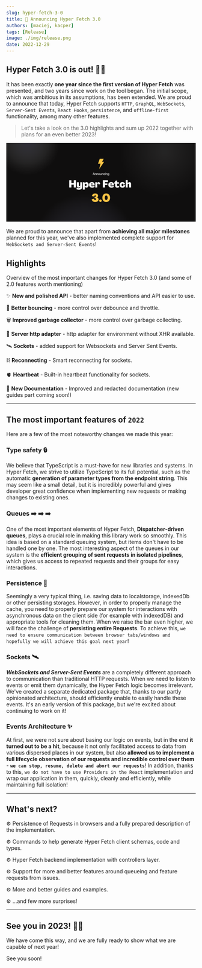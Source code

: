 ```yaml
---
slug: hyper-fetch-3-0
title: 🎉 Announcing Hyper Fetch 3.0
authors: [maciej, kacper]
tags: [Release]
image: ./img/release.png
date: 2022-12-29
---
```


## Hyper Fetch 3.0 is out! 🎉🎉

It has been exactly **one year since the first version of Hyper Fetch** was presented, and two years since work on the
tool began. The initial scope, which was ambitious in its assumptions, has been extended. We are proud to announce that
today, Hyper Fetch supports `HTTP`, `GraphQL`, `WebSockets`, `Server-Sent Events`, `React Hooks`, `persistence`, and
`offline-first` functionality, among many other features.

> Let's take a look on the 3.0 highlights and sum up 2022 together with plans for an even better 2023!

![Hyper Fetch 3.0](./img/release.png)

<!--truncate-->

We are proud to announce that apart from **achieving all major milestones** planned for this year, we've also
implemented complete support for `WebSockets and Server-Sent Events`!

## Highlights

Overview of the most important changes for Hyper Fetch 3.0 (and some of 2.0 features worth mentioning)

✨ **New and polished API** - better naming conventions and API easier to use.

🏏 **Better bouncing** - more control over debounce and throttle.

🗑️ **Improved garbage collector** - more control over garbage collecting.

📡 **Server http adapter** - http adapter for environment without XHR available.

🛰️ **Sockets** - added support for Websockets and Server Sent Events.

⛓️ **Reconnecting** - Smart reconnecting for sockets.

🫀 **Heartbeat** - Built-in heartbeat functionality for sockets.

🎊 **New Documentation** - Improved and redacted documentation (new guides part coming soon!)

---

## The most important features of `2022`

Here are a few of the most noteworthy changes we made this year:

### Type safety 🔒

We believe that TypeScript is a must-have for new libraries and systems. In Hyper Fetch, we strive to utilize TypeScript
to its full potential, such as the automatic **generation of parameter types from the endpoint string**. This may seem
like a small detail, but it is incredibly powerful and gives developer great confidence when implementing new requests
or making changes to existing ones.

<!-- [**Read More**](/docs/guides/typescript/url-parameters) -->

### Queues ➡️ ➡️ ➡️

One of the most important elements of Hyper Fetch, **Dispatcher-driven queues**, plays a crucial role in making this
library work so smoothly. This idea is based on a standard queuing system, but items don't have to be handled one by
one. The most interesting aspect of the queues in our system is the **efficient grouping of sent requests in isolated
pipelines**, which gives us access to repeated requests and their groups for easy interactions.

<!-- [**Read More**](/docs/guides/advanced/queueing) -->

### Persistence 💎

Seemingly a very typical thing, i.e. saving data to localstorage, indexedDb or other persisting storages. However, in
order to properly manage the cache, you need to properly prepare our system for interactions with asynchronous data on
the client side (for example with indexedDB) and appropriate tools for cleaning them. When we raise the bar even higher,
we will face the challenge of **persisting entire Requests**. To achieve this,
`we need to ensure communication between browser tabs/windows and hopefully we will achieve this goal next year`!

<!-- [**Read More**](/docs/guides/advanced/persistence) -->

### Sockets 🛰️

**_WebSockets and Server-Sent Events_** are a completely different approach to communication than traditional HTTP
requests. When we need to listen to events or emit them dynamically, the Hyper Fetch logic becomes irrelevant. We've
created a separate dedicated package that, thanks to our partly opinionated architecture, should efficiently enable to
easily handle these events. It's an early version of this package, but we're excited about continuing to work on it!

<!-- [**Read More**](/docs/sockets/overview) -->

### Events Architecture ✨

At first, we were not sure about basing our logic on events, but in the end **it turned out to be a hit**, because it
not only facilitated access to data from various dispersed places in our system, but also **allowed us to implement a
full lifecycle observation of our requests and incredible control over them** -
**`we can stop, resume, delete and abort our requests`**! In addition, thanks to this,
`we do not have to use Providers in the React` implementation and wrap our application in them, quickly, cleanly and
efficiently, while maintaining full isolation!

<!-- [**Read More**](/docs/core/overview#full-flow) -->

---

## What's next?

⚙️ Persistence of Requests in browsers and a fully prepared description of the implementation.

⚙️ Commands to help generate Hyper Fetch client schemas, code and types.

⚙️ Hyper Fetch backend implementation with controllers layer.

⚙️ Support for more and better features around queueing and feature requests from issues.

⚙️ More and better guides and examples.

⚙️ ...and few more surprises!

---

## See you in 2023! 🎉🎉

We have come this way, and we are fully ready to show what we are capable of next year!

See you soon!
